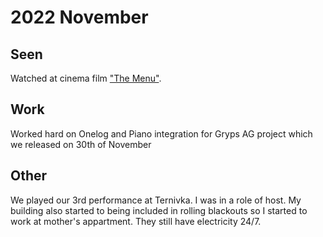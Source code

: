 # 2022 November

## Seen

Watched at cinema film ["The Menu"](https://letterboxd.com/film/the-menu-2022/).

## Work

Worked hard on Onelog and Piano integration for Gryps AG project which we released on 30th of November

## Other

We played our 3rd performance at Ternivka. I was in a role of host.
My building also started to being included in rolling blackouts so I started to work at mother's appartment.
They still have electricity 24/7. 
